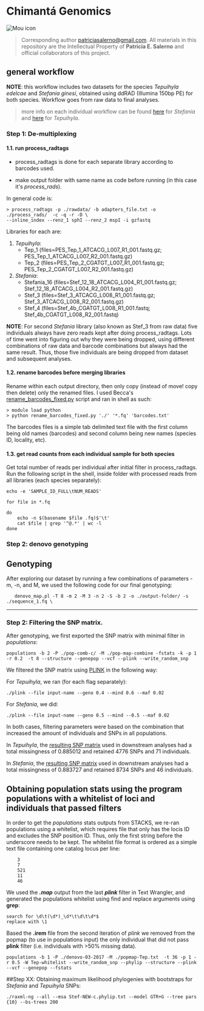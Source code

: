 # Chimantá Genomics

![Mou icon](http://www.climax-magazine.com/wp-content/uploads/2013/02/Glowacz_Jaeger_des_Augenblicks_2_Snapseed.jpg)

>Corresponding author <patriciasalerno@gmail.com>. All materials in this repository are the Intellectual Property of **Patricia E. Salerno** and official collaborators of this project.



## general workflow

**NOTE**: this workflow includes two datasets for the species *Tepuihyla edelcae* and *Stefania ginesi*, obtained using ddRAD (Illumina 150bp PE) for both species. Workflow goes from raw data to final analyses. 


>more info on each individual workflow can be found [here](https://github.com/pesalerno/Chimanta-genomics/blob/master/README_Stefania.txt) for *Stefania* and [here](https://github.com/pesalerno/Chimanta-genomics/blob/master/README_Tepuihyla.txt) for *Tepuihyla*.


### Step 1: De-multiplexing

#### 1.1. run process_radtags


- process_radtags is done for each separate library according to barcodes used. 

- make output folder with same name as code before running (in this case it's *process_rads*). 

In general code is:

	> process_radtags -p ./rawdata/ -b adapters_file.txt -o ./process_rads/  -c -q -r -D \
	--inline_index --renz_1 sphI --renz_2 mspI -i gzfastq 


Libraries for each are: 

1. *Tepuihyla*: 
	- Tep_1 (files=PES_Tep_1_ATCACG_L007_R1_001.fastq.gz; PES_Tep_1_ATCACG_L007_R2_001.fastq.gz)
	- Tep_2 (files=PES_Tep_2_CGATGT_L007_R1_001.fastq.gz; PES_Tep_2_CGATGT_L007_R2_001.fastq.gz)
2. *Stefania*:
	- Stefania_16 (files=Stef_12_18_ATCACG_L004_R1_001.fastq.gz; Stef_12_18_ATCACG_L004_R2_001.fastq.gz)
	- Stef_3 (files=Stef_3_ATCACG_L008_R1_001.fastq.gz; Stef_3_ATCACG_L008_R2_001.fastq.gz)
	- Stef_4 (files=Stef_4b_CGATGT_L008_R1_001.fastq; Stef_4b_CGATGT_L008_R2_001.fastq)



**NOTE**: For second *Stefania* library (also known as Stef_3 from raw data) five individuals always have zero reads kept after doing process_radtags. Lots of time went into figuring out why they were being dropped, using different combinations of raw data and barcode combinations but always had the same result. Thus, those five individuals are being dropped from dataset and subsequent analyses.

#### 1.2. rename barcodes before merging libraries


Rename within each output directory, then only copy (instead of move! copy then delete) only the renamed files. I used Becca's [rename_barcodes_fixed.py](https://github.com/pesalerno/Chimanta-genomics/blob/master/rename_barcodes_fixed.py) script and ran in shell as such:

	> module load python
	> python rename_barcodes_fixed.py './' '*.fq' 'barcodes.txt'

The barcodes files is a simple tab delimited text file with the first column being old names (barcodes) and second column being new names (species ID, locality, etc).

#### 1.3. get read counts from each individual sample for both species

Get total number of reads per individual after initial filter in process_radtags. Run the following script in the shell, inside folder with processed reads from all libraries (each species separately):

	echo -e 'SAMPLE_ID_FULL\tNUM_READS'
	
	for file in *.fq
	
	do
		echo -n $(basename $file .fq)$'\t'
		cat $file | grep '^@.*' | wc -l
	done




### Step 2: denovo genotyping

Genotyping
-------

After exploring our dataset by running a few combinations of parameters -m, -n, and M, we used the following code for our final genotyping:


       denovo_map.pl -T 8 -m 2 -M 3 -n 2 -S -b 2 -o ./output-folder/ -s ./sequence_1.fq \


_________

### Step 2: Filtering the SNP matrix.


After genotyping, we first exported the SNP matrix with minimal filter in *populations*: 
	
	populations -b 2 -P ./pop-comb-c/ -M ./pop-map-combine -fstats -k -p 1 -r 0.2  -t 8 --structure --genepop --vcf --plink --write_random_snp


We filtered the SNP matrix using [PLINK](http://pngu.mgh.harvard.edu/~purcell/plink/summary.shtml) in the following way:

For *Tepuihyla*, we ran (for each flag separately): 

	./plink --file input-name --geno 0.4 --mind 0.6 --maf 0.02 
	
For *Stefania*, we did: 

	./plink --file input-name --geno 0.5 --mind --0.5 --maf 0.02


In both cases, filtering parameters were based on the combination that increased the amount of individuals and SNPs in all populations. 


In *Tepuihyla*, the [resulting SNP matrix](https://github.com/pesalerno/Chimanta-genomics/blob/master/Tep-04-02-c.stru) used in downstream analyses had a total missingness of 0.885012 and retained 4776 SNPs and 71 individuals. 

In *Stefania*, the [resulting SNP matrix](https://github.com/pesalerno/Chimanta-genomics/blob/master/Stef-NEW-c.stru) used in downstream analyses had a total missingness of 0.883727 and retained 8734 SNPs and 46 individuals.

 
###
###

Obtaining population stats using the program **populations** with a whitelist of loci and individuals that passed filters
------
	


In order to get the *populations* stats outputs from STACKS, we re-ran populations using a whitelist, which requires file that only has the locis ID and excludes the SNP position ID. Thus, only the first string before the underscore needs to be kept. The whitelist file format is ordered as a simple text file containing one catalog locus per line: 

		3
		7
		521
		11
		46

We used the ***.map*** output from the last ***plink*** filter in Text Wrangler, and generated the populations whitelist using find and replace arguments using **grep**:


	search for \d\t(\d*)_\d*\t\d\t\d*$
	replace with \1

Based the **.irem** file from the second iteration of *plink* we removed from the popmap (to use in populations input) the only  individual that did not pass **plink** filter (i.e. individuals with >50% missing data). 

	populations -b 1 -P ./denovo-03-2017 -M ./popmap-Tep.txt  -t 36 -p 1 -r 0.5 -W Tep-whitelist --write_random_snp --phylip --structure --plink --vcf --genepop --fstats

##Step XX: Obtaining maximum likelihood phylogenies with bootstraps for *Stefania* and *Tepuihyla* SNPs:

	./raxml-ng --all --msa Stef-NEW-c.phylip.txt --model GTR+G --tree pars {10} --bs-trees 200

